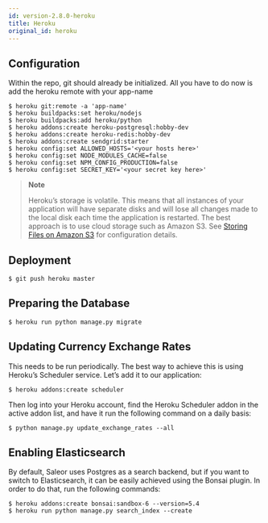 ```yaml
---
id: version-2.8.0-heroku
title: Heroku
original_id: heroku
---
```


## Configuration

Within the repo, git should already be initialized. All you have to do now is add the heroku remote with your app-name

```console
$ heroku git:remote -a 'app-name'
$ heroku buildpacks:set heroku/nodejs
$ heroku buildpacks:add heroku/python
$ heroku addons:create heroku-postgresql:hobby-dev
$ heroku addons:create heroku-redis:hobby-dev
$ heroku addons:create sendgrid:starter
$ heroku config:set ALLOWED_HOSTS='<your hosts here>'
$ heroku config:set NODE_MODULES_CACHE=false
$ heroku config:set NPM_CONFIG_PRODUCTION=false
$ heroku config:set SECRET_KEY='<your secret key here>'
```

> **Note**
>
> Heroku’s storage is volatile. This means that all instances of your application will have separate disks and will lose all changes made to the local disk each time the application is restarted. The best approach is to use cloud storage such as Amazon S3. See [Storing Files on Amazon S3](/docs/deployment/s3) for configuration details.


## Deployment

```console
$ git push heroku master
```


## Preparing the Database

```console
$ heroku run python manage.py migrate
```


## Updating Currency Exchange Rates

This needs to be run periodically. The best way to achieve this is using Heroku’s Scheduler service. Let’s add it to our application:

```console
$ heroku addons:create scheduler
```

Then log into your Heroku account, find the Heroku Scheduler addon in the active addon list, and have it run the following command on a daily basis:

```console
$ python manage.py update_exchange_rates --all
```


## Enabling Elasticsearch

By default, Saleor uses Postgres as a search backend, but if you want to switch to Elasticsearch, it can be easily achieved using the Bonsai plugin. In order to do that, run the following commands:

```console
$ heroku addons:create bonsai:sandbox-6 --version=5.4
$ heroku run python manage.py search_index --create
```

